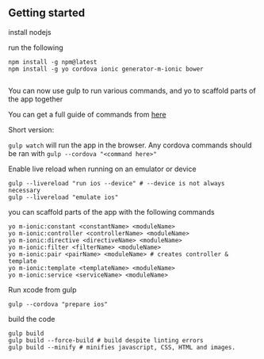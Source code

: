 ## Getting started

install nodejs

run the following 

```
npm install -g npm@latest
npm install -g yo cordova ionic generator-m-ionic bower


```

You can now use gulp to run various commands, and yo to scaffold parts of the app together


You can get a full guide of commands from [here](https://github.com/mwaylabs/generator-m-ionic/blob/master/docs/guides)

Short version:

`gulp watch` will run the app in the browser. Any cordova commands should be ran with `gulp --cordova "<command here>"`

Enable live reload when running on an emulator or device 

```
gulp --livereload "run ios --device" # --device is not always necessary
gulp --livereload "emulate ios"
```

you can scaffold parts of the app with the following commands

```
yo m-ionic:constant <constantName> <moduleName>
yo m-ionic:controller <controllerName> <moduleName>
yo m-ionic:directive <directiveName> <moduleName>
yo m-ionic:filter <filterName> <moduleName>
yo m-ionic:pair <pairName> <moduleName> # creates controller & template
yo m-ionic:template <templateName> <moduleName>
yo m-ionic:service <serviceName> <moduleName>

```

Run xcode from gulp

```
gulp --cordova "prepare ios"
```

build the code

```
gulp build
gulp build --force-build # build despite linting errors
gulp build --minify # minifies javascript, CSS, HTML and images.
```